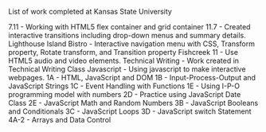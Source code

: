 List of work completed at Kansas State University 

7.11 - Working with HTML5 flex container and grid container 
11.7 - Created interactive transitions including drop-down menus and summary details.
Lighthouse Island Bistro - Interactive navigation menu with CSS, Transform property, Rotate transform, and Transition property 
Fishcreek 11 - Use HTML5 audio and video elements.
Technical Writing - Work created in Technical Writing Class 
Javascript - Using javascript to make interactive webpages. 
1A - HTML, JavaScript and DOM
1B - Input-Process-Output and JavaScript Strings
1C - Event Handling with Functions
1E - Using I-P-O programming model with numbers
2D - Practice using JavaScript Date Class
2E - JavaScript Math and Random Numbers
3B - JavaScript Booleans and Conditionals
3C - JavaScript Loops
3D - JavaScript switch Statement
4A-2 - Arrays and Data Control

